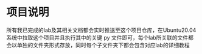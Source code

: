 # 项目说明

所有我已完成的lab及其相关文档都会实时推送至这个项目仓库，在Ubuntu20.04系统中拉取这个项目并且执行其中的关键 py 文件即可，每个lab所关联的文件都会以单独的文件夹形式存放，同时每个子文件夹下都会包含对应lab的详细教程